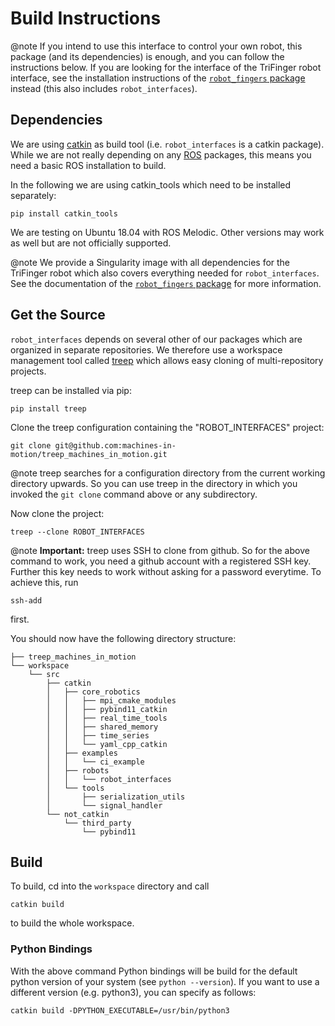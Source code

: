 Build Instructions
==================


@note If you intend to use this interface to control your own robot, this
package (and its dependencies) is enough, and you can follow the instructions
below.  If you are looking for the interface of the TriFinger robot interface,
see the installation instructions of the [`robot_fingers`
package](https://open-dynamic-robot-initiative.github.io/code_documentation/robot_fingers/docs/doxygen/html/index.html)
instead (this also includes `robot_interfaces`).

Dependencies
------------

We are using [catkin](http://wiki.ros.org/catkin) as build tool (i.e.
`robot_interfaces` is a catkin package).  While we are not really depending on
any [ROS](http://www.ros.org) packages, this means you need a basic ROS
installation to build.

In the following we are using catkin_tools which need to be installed
separately:

    pip install catkin_tools

We are testing on Ubuntu 18.04 with ROS Melodic.  Other versions may work as
well but are not officially supported.

@note We provide a Singularity image with all dependencies for the TriFinger
robot which also covers everything needed for `robot_interfaces`.  See the
documentation of the [`robot_fingers`
package](https://open-dynamic-robot-initiative.github.io/code_documentation/robot_fingers/docs/doxygen/html/index.html)
for more information.


Get the Source
--------------

`robot_interfaces` depends on several other of our packages which are
organized in separate repositories.  We therefore use a workspace management
tool called [treep](https://pypi.org/project/treep/) which allows easy cloning
of multi-repository projects.

treep can be installed via pip:

    pip install treep

Clone the treep configuration containing the "ROBOT_INTERFACES" project:

    git clone git@github.com:machines-in-motion/treep_machines_in_motion.git

@note  treep searches for a configuration directory from the current working
directory upwards.  So you can use treep in the directory in which you invoked
the `git clone` command above or any subdirectory.

Now clone the project:

    treep --clone ROBOT_INTERFACES

@note **Important:** treep uses SSH to clone from github.  So for the above command to
work, you need a github account with a registered SSH key.  Further this key
needs to work without asking for a password everytime.  To achieve this, run

    ssh-add

first.

You should now have the following directory structure:

    ├── treep_machines_in_motion
    └── workspace
        └── src
            ├── catkin
            │   ├── core_robotics
            │   │   ├── mpi_cmake_modules
            │   │   ├── pybind11_catkin
            │   │   ├── real_time_tools
            │   │   ├── shared_memory
            │   │   ├── time_series
            │   │   └── yaml_cpp_catkin
            │   ├── examples
            │   │   └── ci_example
            │   ├── robots
            │   │   └── robot_interfaces
            │   └── tools
            │       ├── serialization_utils
            │       └── signal_handler
            └── not_catkin
                └── third_party
                    └── pybind11


Build
-----

To build, cd into the `workspace` directory and call

    catkin build

to build the whole workspace.

### Python Bindings

With the above command Python bindings will be build for the default python
version of your system (see `python --version`).  If you want to use a
different version (e.g. python3), you can specify as follows:

    catkin build -DPYTHON_EXECUTABLE=/usr/bin/python3

